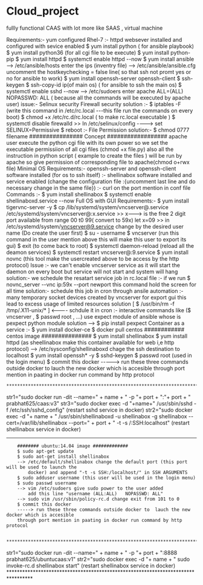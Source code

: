 # Cloud_project
fullly functional CAAS with lot more like SAAS , virtual machine


Requirements:- yum configured Rhel-7 :- httpd websever installed and configured with sevice enabled $ yum install python ( for ansible playbook) $ yum install python36 (for all cgi file to be execute) $ yum install python-pip $ yum install httpd $ systemctl enable httpd --now $ yum install ansible --> /etc/ansible/hosts enter the ips (inventry file) --> /etc/ansible/ansible.cfg uncomment the hostkeychecking = false line( so that ssh not promt yes or no for ansible to work) $ yum install openssh-server openssh-client $ ssh-keygen $ ssh-copy-id ip(of main os) ( for ansible to ssh the main os) $ systemctl enable sshd --now --> /etc/sudoers enter apache ALL=(ALL) NOPASSWD: ALL ( because all the commands will be executed by apache user)
issue:- Selinux security Firewall security solution :- $ iptables -F (write this command in /etc/rc.local ---this file run the commands on every boot) $ chmod +x /etc/rc.d/rc.local ( to make rc.local executable ) $ systemctl disable firewalld >> In /etc/selinux/config ----> set SELINUX=Permissive $ reboot :- File Permission solution:- $ chmod 0777 filename ################ Concept ################## apache user execute the python cgi file with its own power so we set the executable permissiion of all cgi files (chmod +x file.py) also all the instruction in python script ( example to create the files ) will be run by apache so give permission of
corresponding file to apache(chmod o+rwx file)
Minimal OS Requirements:- openssh-server and openssh-client software installed (for os to ssh itself) :- shellinabox software installed and service enabled (change the configuration file :{uncomment last line and do necessary change in the same file}) :- curl on the port mention in conf file Commands :- $ yum install shellinabox $ systemctl enable shellinaboxd.service --now
Full OS with GUI
Requirements:- $ yum install tigervnc-server -y $ cp /lib/systemd/system/vncserver@.service /etc/systemd/system/vncserver@:x.service >> x---> is the free 2 digit port available from range 00 t0 99( convert to 59x) let x=09 >> in /etc/systemd/system/vncserver@9.service change by the desired user name (Do create the user first) $ su - username $ vncserver (run this command in the user mention above this will make this user to export its gui) $ exit (to come back to root) $ systemctl daemon-reload (reload all the deamon services) $ systemctl restart vncserver@:9.service $ yum install novnc (this tool make the usercreated above to be access by the http protocol) Issue :- we can't enable vncserver service as it will start the daemon on every boot but service will not start and system will hang
solution:- we schedule the resatart service job in rc.local file
:- if we run $ novnc_server --vnc ip:59x --port newport this command hold the screen for all time solution:- schedule this job in cron through ansile automation :- many temporary socket devices created by vncserver for export gui this lead to excess usage of limited resources solution [ $ /usr/bin/rm -f /tmp/.X11-unix/* ] <---- schdule it in cron :- interactive commands like ($ vncserver , $ passwd root , ...) use expect module of ansible whose is pexpect python module solution --> $ pip install pexpect
Container as a service :- $ yum install docker-ce $ docker pull centos
        ############ centos image  ############### 
        $ yum install shellinabox
        $ yum install httpd  (as sheellinabox make this container available for web i,e http protocol)
        --> /etc/sysconfig/shellinaboxd  chage the ssh destination to localhost
        $ yum install openssh* -y
        $ sshd-keygen
        $ passwd root (used in the login menu)
        $ commit this docker
-----> run these three commands outside docker to  lauch the new docker which is accesible 
        through port mention in paating in docker run command by http protocol
    
    ***********************************************************************************    
str1="sudo docker run -dit --name=" + name + " -p "+ port + ":"+ port + " prabhat625/caas:v3"
str3="sudo docker exec -d "+name+" /usr/sbin/sshd -f /etc/ssh/sshd_config"   (restart sshd service in docker)
str2="sudo docker exec -d  "+ name + " /usr/sbin/shellinaboxd -u shellinabox -g shellinabox --cert=/var/lib/shellinabox --port=" + port + " -t -s /:SSH:localhost"
   (restart shellinabox service in docker)
   **************************************************************************************                   
        
        
        ######## ubuntu:14.04 image #############
        $ sudo apt-get update
        $ sudo aot-get install shellinabox
        --> /etc/default/shellinabox change the default port (this port will be used to launch the 
            docker) and append "-t -s SSH:/localhost/" in SSH ARGUMENTS
        $ sudo adduser username (this user will be used in the login menu)
        $ sudo passwd username
        --> vim /etc/sudoers give sudo power to the user added 
            add this line "username (ALL:ALL)   NOPASSWD: ALL"
        --> sudo vim /usr/sbin/policy-rc.d change exit from 101 to 0
        $ commit this docker
        -----> run these three commands outside docker to  lauch the new docker which is accesible 
        through port mention in paating in docker run command by http protocol
        
     *********************************************************************************
 str1="sudo docker run -dit --name=" + name + " -p "+ port +  ":8888 prabhat625/ubuntucaas:v1"
 str2="sudo docker exec -d  "+ name + " sudo invoke-rc.d shellinabox start" (restart shellinabox service in docker)
     *********************************************************************************
